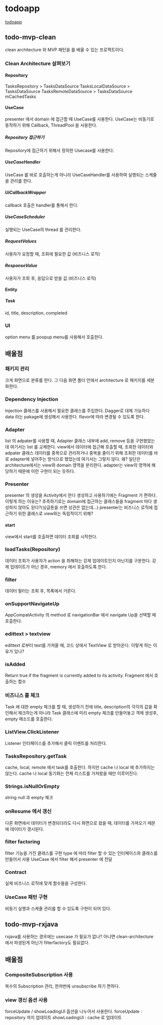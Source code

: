 # todoapp
[todoapp](https://github.com/googlesamples/android-architecture.git)
## todo-mvp-clean
clean architecture 와 MVP 패턴을 를 배울 수 있는 프로젝트이다.

### Clean Architecture 살펴보기
#### Repository
TasksRepository > TasksDataSource
TasksLocalDataSource > TasksDataSource
TasksRemoteDataSource > TasksDataSource
mCachedTasks
#### UseCase
presenter 에서 domain 에 접근할 때 UseCase를 사용한다.
UseCase는 비동기로 동작하기 위해 Callback, ThreadPool 을 사용한다.
##### Repository 접근하기
Repository에 접근하기 위해서 정의한 Usecase를 사용한다.
##### UseCaseHandler
UseCase 를 바로 호출하는게 아니라 UseCaseHandler를 사용하여 실행되는 스케줄을 관리를 한다.
##### UiCallbackWrapper
callback 호출은 handler를 통해서 한다.
##### UseCaseScheduler
실행되는 UseCase의 thread 를 관리한다.
##### RequestValues
사용자가 요청할 때, 조회에 필요한 값 (비즈니스 로직)
##### ResponseValue
사용자가 조회 후, 응답으로 받을 값 (비즈니스 로직)
#### Entity
##### Task
id, title, description, completed

### UI
option menu 를 poopup menu를 사용해서 호출한다.


## 배울점
### 패키지 관리
크게 화면으로 분류를 한다. 그 다음 화면 폴더 안에서 architecture 로 패키지를 세분화한다.

### Dependency Injection
Injection 클래스를 사용해서 필요한 클래스를 주입한다. Dagger로 대체 가능하다
data 라는 pakage에 생성해서 사용한다. flavor에 따라 변경될 수 있도록 한다.

### Adapter
list 의 adpater를 사용할 때, Adapter 클래스 내부에
add, remove 등을 구현했었는데 여기서는 list 를 교체한다.
view에서 데이터에 접근해 호출할 때, 조회한 데이터와 adpater 클래스 데이터를
중복으로 관리하거나 중복을 줄이기 위해 조회한 데이터를 바로 adapter에 넣어주는 방식으로
했었는데 여기서는 그렇지 않다.
왜? 일단은 architecture에서는 view와 domain 영역을 분리한다.
adapter는 view의 영역에 해당하기 때문에 이런 구현이 되는 듯하다.

### Presenter
presenter 의 생성을 Activity에서 한다
생성하고 사용하기에는 Fragment 가 편하다. 이렇게 하는 이유는?
추측하기로는 domain에 접근하는 클래스들을 fragment 마다 생성하지 않아도 된다?(싱글톤을 쓰면 상관은 없는데...)
presenter는 비즈니스 로직에 접근하기 위한 클래스로 view와는 독립적이기 위해?
#### start
view에서 start를 호출하면 데이터 조회를 시작한다.

### loadTasks(Repository)
데이터 조회가 사용자가 action 을 취해하는 강제 업데이트인지 아닌지를 구분한다.
강제 업데이트가 아닌 경우, memory 에서 호출하도록 한다.

### filter
데이터 필터는 조회 후, 목록에서 거른다.

### onSupportNavigateUp
AppCompatActivity 의 method 로 navigationBar 에서 navigate Up을 선택할 때 호출한다.

### edittext > textview
edittext 로부터 text를 가져올 때, 코드 상에서 TextView 로 받아온다.
이렇게 하는 이유가 있나?

### isAdded
Return true if the fragment is currently added to its activity.
Fragment 에서 호출하는 함수

### 비즈니스 룰 체크
Task 에 대한 empty 체크를 할 때, 생성하기 전에 title, description의 각각의 값을 확인해서 체크하는게 아니라
Task 클래스에 미리 empty 체크를 만들어놓고 객체 생성후, empty 메소드를 호출한다.

### ListView.ClickListener
Listener 인터페이스를 추가해서 클릭 이벤트를 처리한다.

### TasksRepository.getTask
cache, local, remote  에서 task를 호출한다.
하지만 cache 나 local 에 추가하지는 않는다.
cache 나 local 동기화는 전체 리스트를 가져왔을 때만 이루어진다.

### Strings.isNullOrEmpty
string null 과 empty 체크

### onResume 에서 갱신
다른 화면에서 데이터가 변경되더라도 다시 화면으로 왔을 때, 데이터를 가져오기 때문에
데이터가 갱시된다.

### filter factoring
filter 기능을 가진 클래스를 구현
type 에 따라 filter 할 수 있는 인터페이스와 클래스를 만들어서 사용
UseCase 에서 filter 해서 presenter 에 전달

### Contract
실제 비즈니스 로직에 맞게 함수들을 구성한다.

### UseCase 패턴 구현
비동기 실행과 스케줄 관리를 할 수 있도록 구현이 되어 있다.


## todo-mvp-rxjava
rxjava를 사용하는 경우에는 usecase 가 필요가 없나? 아니면 clean-architecture 에서 파생된게 아닌가
filterfactory도 필요없다.

## 배울점
### CompositeSubscription 사용
복수의 Subscription 관리, 한꺼번에 unsubscribe 하기 편하다.

### view 갱신 옵션 사용
forceUpdate / showLoadingUI 옵션을 나누어서 사용한다.
forceUpdate : repository 까지 업데이트
showLoadingUI : cache 로 업데이트
